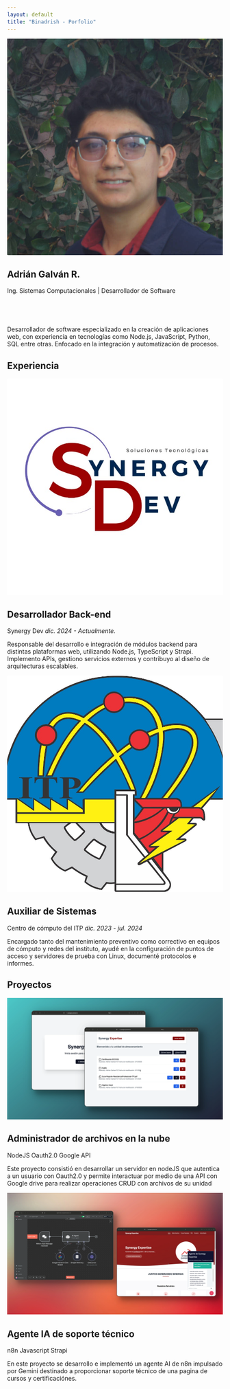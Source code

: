 ```yaml
---
layout: default
title: "Binadrish - Porfolio"
---
```



<html lang="es">
        <section class="personal-info">
            <div class="personal-content">
                <div class="personal-profile">
                    <div class="personal-profile-left">
                        <img class="me_photo" src="/assets/images/adrian2.jpg" alt="AdrianGR" >
                    </div>
                    <div class="personal-profile-right">
                        <h1 class="personal-profile-name"><span>Adrián</span> Galván R.</h1>
                        <p class="personal-profile-career">Ing. Sistemas Computacionales | Desarrollador de Software</p>
                        <div class="social-icons" style="padding-bottom: 20px;">
                            <a href="https://github.com/binadrish" target="_blank">
                                <i class="fab fa-github" style="font-size: 1.5em; padding-right: 10px;"></i>
                            </a>
                            <a href="https://www.linkedin.com/in/dev-adriangr/" target="_blank" >
                                <i class="fab fa-linkedin" style="font-size: 1.5em; padding-right: 10px;"></i>
                            </a>
                            <!-- <a href="https://medium.com/@dev.adriangr" target="_blank">
                                <i class="fab fa-medium" style="font-size: 1.5em;"></i>
                            </a> -->
                            <a href="https://x.com/binadrish" target="_blank">
                                <i class="fab fa-twitter" style="font-size: 1.5em; "></i>
                            </a>   
                        </div>
                    </div>
                </div>
                <div class="personal-description">
                    <p><Span>Desarrollador de software</Span> especializado en la creación de aplicaciones web, con experiencia 
                        en tecnologías como <span>Node.js, JavaScript, Python, SQL</span> entre otras. Enfocado en la integración y 
                        automatización de procesos.</p>
                </div>
            </div>
        </section>
        <section class="experience-container">
            <h1>Experiencia</h1>
            <div class="experience-list">
                <div class="experience-element">
                    <div class="experience-element-info">
                        <div class="experience-element-info-image">
                        <img src="/assets/images/syner.jpeg" alt="Synersol">
                        </div>
                        <div class="experience-element-info-text">
                            <h2>Desarrollador Back-end</h2>
                            <span>Synergy Dev</span>
                            <i>dic. 2024 - Actualmente.</i>
                        </div>
                    </div>
                    <div class="experience-element-description">
                        <p>Responsable del <span>desarrollo e integración de módulos backend</span> para distintas plataformas web, utilizando  <span>Node.js, TypeScript y Strapi</span>. Implemento APIs, gestiono servicios externos y contribuyo al diseño de arquitecturas escalables.</p>
                    </div>
                </div>
                <div class="experience-element">
                    <div class="experience-element-info">
                        <img src="/assets/images//itp.jpg" alt="ITP">
                        <div class="experience-element-info-text">
                            <h2>Auxiliar de Sistemas </h2>
                            <span>Centro de cómputo del ITP</span>
                            <i>dic. 2023 - jul. 2024</i>
                        </div>
                    </div>
                    <div class="experience-element-description">
                        <p>Encargado tanto del <span>mantenimiento preventivo como correctivo</span> en equipos de cómputo y redes del instituto, ayudé en la configuración de puntos de acceso y servidores de prueba con Linux, documenté protocolos e informes.</p>
                    </div>
                </div>
            </div>
        </section>
        <section class="projects-container">
            <h1>Proyectos</h1>
            <div class="projects-list">
                <div class="project-element">
                    <div class="project-element-image">
                        <img src="/assets/images//project1-2.webp" alt="proyecto 1">
                    </div>
                    <div class="project-element-info">
                        <div class="project-element-info-header">
                            <h2>Administrador de archivos en la nube</h2>
                            <div class="project-element-tags">
                                <span class="tag">NodeJS</span>
                                <span class="tag">Oauth2.0</span>
                                <span class="tag">Google API</span>
                            </div>
                        </div>
                        <div class="project-element-info-description">
                            <p>Este proyecto consistió en desarrollar un servidor en nodeJS que autentica a un usuario con Oauth2.0 y permite interactuar por medio de una API con Google drive para realizar operaciones CRUD con archivos de su unidad</p>
                        </div>
                    </div>
                </div>
                <div class="project-element">
                    <div class="project-element-image">
                        <img src="/assets/images//project2-1.webp" alt="proyecto 1">
                    </div>
                    <div class="project-element-info">
                        <div class="project-element-info-header">
                            <h2>Agente IA de soporte técnico</h2>
                            <div class="project-element-tags">
                                <span class="tag">n8n</span>
                                <span class="tag">Javascript</span>
                                <span class="tag">Strapi</span>
                            </div>
                        </div>
                        <div class="project-element-info-description">
                            <p>En este proyecto se desarrollo e implementó  un agente AI de n8n impulsado por Geminí destinado a proporcionar soporte técnico de una pagina de cursos y certificaciónes.</p>
                        </div>
                    </div>
                </div>
            </div>
        </section>



